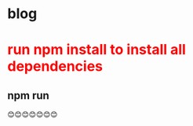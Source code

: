 # blog
<h1 style = "color: red;">run npm install to install all dependencies</h1>
<h2>npm run </h1>
😊😊😊😊😊😊😊
